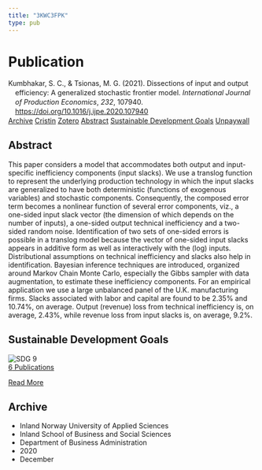 ```yaml
---
title: "3KWC3FPK"
type: pub
---
```

<h1>Publication</h1>
<article id="csl-bib-container-3KWC3FPK" class="csl-bib-container">
  <div class="csl-bib-body" style="line-height: 1.35; padding-left: 1em; text-indent:-1em;">
  <div class="csl-entry">Kumbhakar, S. C., &amp; Tsionas, M. G. (2021). Dissections of input and output efficiency: A generalized stochastic frontier model. <i>International Journal of Production Economics</i>, <i>232</i>, 107940. <a href="https://doi.org/10.1016/j.ijpe.2020.107940">https://doi.org/10.1016/j.ijpe.2020.107940</a></div>
</div>
  <div class="csl-bib-buttons">
    <a href="#taxonomy-article-3KWC3FPK" class="csl-bib-button">Archive</a>
    <a href="https://app.cristin.no/results/show.jsf?id=1858424" alt="Cristin URL" class="csl-bib-button">Cristin</a>
    <a href="http://zotero.org/groups/5402882/items/3KWC3FPK" alt="Zotero URL" class="csl-bib-button">Zotero</a>
    <a href="#abstract-article-3KWC3FPK" class="csl-bib-button">Abstract</a>
    <a href="#sdg-article-3KWC3FPK" class="csl-bib-button">Sustainable Development Goals</a>
    <a href="https://doi.org/10.1016/j.ijpe.2020.107940" class="csl-bib-button">Unpaywall</a>
  </div>
  <div id="csl-bib-meta-container-3KWC3FPK"></div>
</article>
<div id="csl-bib-meta-3KWC3FPK" class="csl-bib-meta">
  <article id="abstract-article-3KWC3FPK" class="abstract-article">
    <h1>Abstract</h1>
    This paper considers a model that accommodates both output and input-specific inefficiency components (input slacks). We use a translog function to represent the underlying production technology in which the input slacks are generalized to have both deterministic (functions of exogenous variables) and stochastic components. Consequently, the composed error term becomes a nonlinear function of several error components, viz., a one-sided input slack vector (the dimension of which depends on the number of inputs), a one-sided output technical inefficiency and a two-sided random noise. Identification of two sets of one-sided errors is possible in a translog model because the vector of one-sided input slacks appears in additive form as well as interactively with the (log) inputs. Distributional assumptions on technical inefficiency and slacks also help in identification. Bayesian inference techniques are introduced, organized around Markov Chain Monte Carlo, especially the Gibbs sampler with data augmentation, to estimate these inefficiency components. For an empirical application we use a large unbalanced panel of the U.K. manufacturing firms. Slacks associated with labor and capital are found to be 2.35% and 10.74%, on average. Output (revenue) loss from technical inefficiency is, on average, 2.43%, while revenue loss from input slacks is, on average, 9.2%.
  </article>
  <article id="sdg-article-3KWC3FPK" class="sdg-article">
    <h1>Sustainable Development Goals</h1>
    <div class="sdg-container"><div id="sdg9" class="sdg"> <img src="{{< params subfolder >}}images/sdg/sdg09_en.png" class="image" alt="SDG 9"> <div class="sdg-overlay"> <a href="{{< params subfolder >}}en/archive/?sdg=9#archive" class="sdg-publication-count"><span>6</span> Publications</a> <p><a href="https://sdgs.un.org/goals/goal9" class="sdg-read-more">Read More</a></p> </div> </div></div>
  </article>
  <article id="taxonomy-article-3KWC3FPK" class="taxonomy-article">
    <h1>Archive</h1>
    <ul>
      <li>Inland Norway University of Applied Sciences</li>
      <li>Inland School of Business and Social Sciences</li>
      <li>Department of Business Administration</li>
      <li>2020</li>
      <li>December</li>
    </ul>
  </article>
</div>
